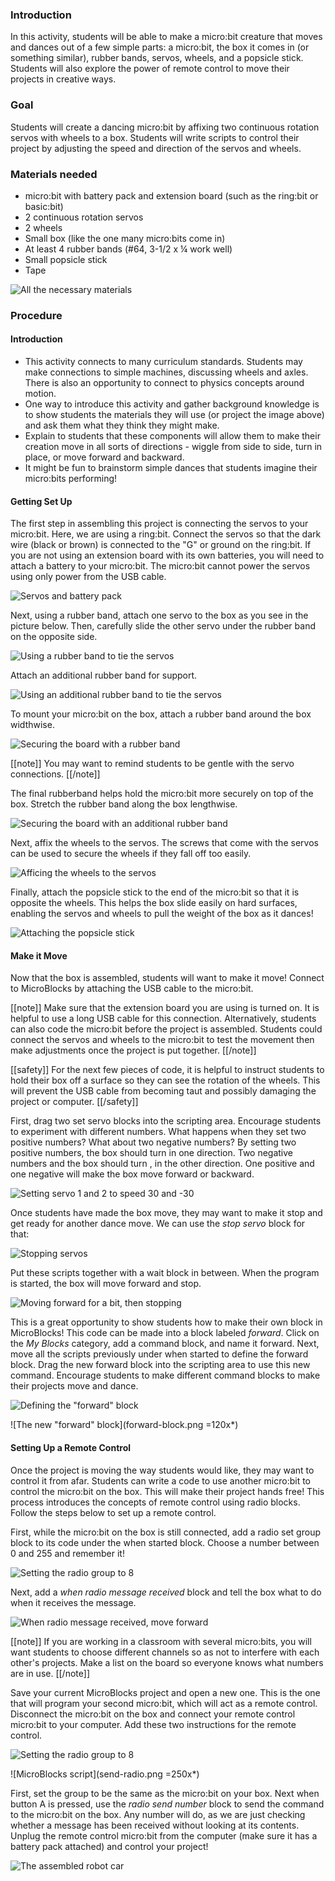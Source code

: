 ### Introduction

In this activity, students will be able to make a micro:bit creature that moves
and dances out of a few simple parts: a micro:bit, the box it comes in (or
something similar), rubber bands, servos, wheels, and a popsicle stick.
Students will also explore the power of remote control to move their projects
in creative ways.

### Goal

Students will create a dancing micro:bit by affixing two continuous rotation
servos with wheels to a box. Students will write scripts to control their
project by adjusting the speed and direction of the servos and wheels. 

### Materials needed

* micro:bit with battery pack and extension board (such as the ring:bit or basic:bit)
* 2 continuous rotation servos
* 2 wheels
* Small box (like the one many micro:bits come in)
* At least 4 rubber bands (#64, 3-1/2 x ¼ work well) 
* Small popsicle stick
* Tape 

![All the necessary materials](materials.png)

### Procedure

#### Introduction

* This activity connects to many curriculum standards. Students may make
 connections to simple machines, discussing wheels and axles. There is also an
 opportunity to connect to physics concepts around motion. 
* One way to introduce this activity and gather background knowledge is to show
 students the materials they will use (or project the image above) and ask them
 what they think they might make. 
* Explain to students that these components will allow them to make their
 creation move in all sorts of directions - wiggle from side to side, turn in
 place, or move forward and backward. 
* It might be fun to brainstorm simple dances that students imagine their
 micro:bits performing!

#### Getting Set Up

The first step in assembling this project is connecting the servos to your
micro:bit. Here, we are using a ring:bit. Connect the servos so that the dark
wire (black or brown) is connected to the "G" or ground on the ring:bit. If you
are not using an extension board with its own batteries, you will need to attach
a battery to your micro:bit. The micro:bit cannot power the servos using only
power from the USB cable.

![Servos and battery pack](setup-01.png)

Next, using a rubber band, attach one servo to the box as you see in the picture
below. Then, carefully slide the other servo under the rubber band on the
opposite side.

![Using a rubber band to tie the servos](setup-02.png)

Attach an additional rubber band for support. 

![Using an additional rubber band to tie the servos](setup-03.png)

To mount your micro:bit on the box, attach a rubber band around the box
widthwise. 

![Securing the board with a rubber band](setup-04.png)

[[note]]
You may want to remind students to be gentle with the servo connections. 
[[/note]]

The final rubberband helps hold the micro:bit more securely on top of the box.
Stretch the rubber band along the box lengthwise.

![Securing the board with an additional rubber band](setup-05.png)

Next, affix the wheels to the servos. The screws that come with the servos can
be used to secure the wheels if they fall off too easily.

![Afficing the wheels to the servos](setup-06.png)

Finally, attach the popsicle stick to the end of the micro:bit so that it is
opposite the wheels. This helps the box slide easily on hard surfaces, enabling
the servos and wheels to pull the weight of the box as it dances! 

![Attaching the popsicle stick](setup-07.png)

#### Make it Move

Now that the box is assembled, students will want to make it move! Connect to
MicroBlocks by attaching the USB cable to the micro:bit.

[[note]]
Make sure that the extension board you are using is turned on. It is helpful to
use a long USB cable for this connection. Alternatively, students can also code
the micro:bit before the project is assembled. Students could connect the servos
and wheels to the micro:bit to test the movement then make adjustments once the
project is put together. 
[[/note]]

[[safety]]
For the next few pieces of code, it is helpful to instruct students to hold
their box off a surface so they can see the rotation of the wheels. This will
prevent the USB cable from becoming taut and possibly damaging the project or
computer. 
[[/safety]]

First, drag two set servo blocks into the scripting area. Encourage students to
experiment with different numbers. What happens when they set two positive
numbers? What about two negative numbers? By setting two positive numbers, the
box should turn in one direction. Two negative numbers and the box should turn
, in the other direction. One positive and one negative will make the box move
forward or backward.

![Setting servo 1 and 2 to speed 30 and -30](init-servos.png)

Once students have made the box move, they may want to make it stop and get
ready for another dance move. We can use the *stop servo* block for that:

![Stopping servos](stop-servos.png)

Put these scripts together with a wait block in between. When the program is
started, the box will move forward and stop.

![Moving forward for a bit, then stopping](move-and-stop.png)

This is a great opportunity to show students how to make their own block in
MicroBlocks! This code can be made into a block labeled *forward*. Click on the
*My Blocks* category, add a command block, and name it forward. Next, move all
the scripts previously under when started to define the forward block. Drag
the new forward block into the scripting area to use this new command. Encourage
students to make different command blocks to make their projects move and dance.

![Defining the "forward" block](define-forward.png)

![The new "forward" block](forward-block.png =120x*)

#### Setting Up a Remote Control

Once the project is moving the way students would like, they may want to control
it from afar. Students can write a code to use another micro:bit to control the
micro:bit on the box. This will make their project hands free! This process
introduces the concepts of remote control using radio blocks. Follow the steps
below to set up a remote control. 

First, while the micro:bit on the box is still connected, add a radio set group
block to its code under the when started block. Choose a number between 0 and
255 and remember it! 

![Setting the radio group to 8](init-radio.png)

Next, add a *when radio message received* block and tell the box what to do when
it receives the message. 

![When radio message received, move forward](receive-radio.png)

[[note]]
If you are working in a classroom with several micro:bits, you will want
students to choose different channels so as not to interfere with each other's
projects. Make a list on the board so everyone knows what numbers are in use.
[[/note]]

Save your current MicroBlocks project and open a new one. This is the one that
will program your second micro:bit, which 
will act as a remote control. Disconnect the micro:bit on the box
and connect your remote control micro:bit to your computer. Add these two
instructions for the remote control. 

![Setting the radio group to 8](init-radio.png)

![MicroBlocks script](send-radio.png =250x*)

First, set the group to be the same as the micro:bit on your box. Next when
button A is pressed, use the *radio send number* block to send the command to
the micro:bit on the box. Any number will do, as we are just checking whether a
message has been received without looking at its contents. Unplug the remote
control micro:bit from the computer (make sure it has a battery pack attached)
and control your project!

![The assembled robot car](assembled.png)
